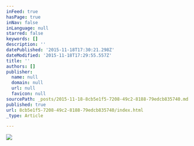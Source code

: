 ```yaml
---
inFeed: true
hasPage: true
inNav: false
inLanguage: null
starred: false
keywords: []
description: ''
datePublished: '2015-11-18T17:30:21.298Z'
dateModified: '2015-11-18T17:29:55.557Z'
title: ''
authors: []
publisher:
  name: null
  domain: null
  url: null
  favicon: null
sourcePath: _posts/2015-11-18-8cb5e1f5-7208-49c2-8188-79edcb835740.md
published: true
url: 8cb5e1f5-7208-49c2-8188-79edcb835740/index.html
_type: Article

---
```

![](https://the-grid-user-content.s3-us-west-2.amazonaws.com/868b0617-d216-4828-b0f8-1220820f288d.jpg)